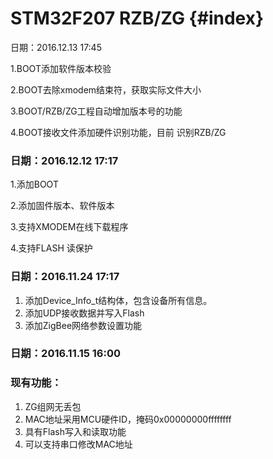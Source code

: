 
STM32F207 RZB/ZG {#index}
===================

日期：2016.12.13 17:45

1.BOOT添加软件版本校验

2.BOOT去除xmodem结束符，获取实际文件大小

3.BOOT/RZB/ZG工程自动增加版本号的功能

4.BOOT接收文件添加硬件识别功能，目前 识别RZB/ZG



### 日期：2016.12.12 17:17

1.添加BOOT

2.添加固件版本、软件版本

3.支持XMODEM在线下载程序

4.支持FLASH 读保护

### 日期：2016.11.24 17:17

1.  添加Device_Info_t结构体，包含设备所有信息。
2.  添加UDP接收数据并写入Flash
3.  添加ZigBee网络参数设置功能





### 日期：2016.11.15 16:00

### 现有功能：

1. ZG组网无丢包
2. MAC地址采用MCU硬件ID，掩码0x00000000ffffffff
3. 具有Flash写入和读取功能
4. 可以支持串口修改MAC地址


